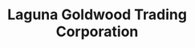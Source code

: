 ---
title: "Laguna Goldwood Trading Corporation"
url: /calamba/laguna-goldwood-trading-corporation/
shop: Eisenwaren
---